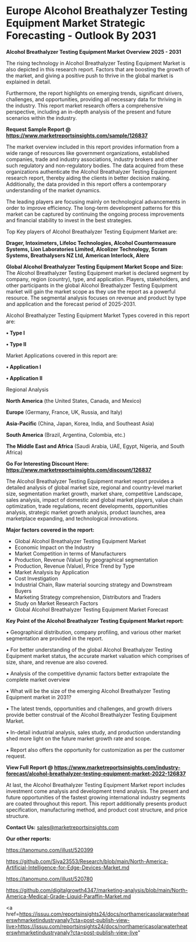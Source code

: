 # Europe Alcohol Breathalyzer Testing Equipment Market Strategic Forecasting - Outlook By 2031

<Strong> Alcohol Breathalyzer Testing Equipment Market Overview 2025 - 2031</strong>

The rising technology in Alcohol Breathalyzer Testing Equipment Market is also depicted in this research report. Factors that are boosting the growth of the market, and giving a positive push to thrive in the global market is explained in detail.

Furthermore, the report highlights on emerging trends, significant drivers, challenges, and opportunities, providing all necessary data for thriving in the industry. This report market research offers a comprehensive perspective, including an in-depth analysis of the present and future scenarios within the industry.

<strong>Request Sample Report @ <a href=https://www.marketreportsinsights.com/sample/126837>https://www.marketreportsinsights.com/sample/126837</a></strong>

The market overview included in this report provides information from a wide range of resources like government organizations, established companies, trade and industry associations, industry brokers and other such regulatory and non-regulatory bodies. The data acquired from these organizations authenticate the Alcohol Breathalyzer Testing Equipment research report, thereby aiding the clients in better decision making. Additionally, the data provided in this report offers a contemporary understanding of the market dynamics.

The leading players are focusing mainly on technological advancements in order to improve efficiency. The long-term development patterns for this market can be captured by continuing the ongoing process improvements and financial stability to invest in the best strategies.

Top Key players of Alcohol Breathalyzer Testing Equipment Market are:

<strong>Drager, Intoximeters, Lifeloc Technologies, Alcohol Countermeasure Systems, Lion Laboratories Limited, Alcolizer Technology, Scram Systems, Breathalysers NZ Ltd, American Interlock, Alere</strong>

<strong><b>Global Alcohol Breathalyzer Testing Equipment Market Scope and Size:</b></strong>
The Alcohol Breathalyzer Testing Equipment market is declared segment by company, region (country), type, and application. Players, stakeholders, and other participants in the global Alcohol Breathalyzer Testing Equipment market will gain the market scope as they use the report as a powerful resource. The segmental analysis focuses on revenue and product by type and application and the forecast period of 2025-2031.

Alcohol Breathalyzer Testing Equipment Market Types covered in this report are:

<strong>• Type I

• Type II</strong>

Market Applications covered in this report are:

<strong>• Application I

• Application II</strong> 

Regional Analysis

<strong>North America</strong> (the United States, Canada, and Mexico)

<strong>Europe</strong> (Germany, France, UK, Russia, and Italy)

<strong>Asia-Pacific</strong> (China, Japan, Korea, India, and Southeast Asia)

<strong>South America</strong> (Brazil, Argentina, Colombia, etc.)

<strong>The Middle East and Africa</strong> (Saudi Arabia, UAE, Egypt, Nigeria, and South Africa)

<strong>Go For Interesting Discount Here: <a href=https://www.marketreportsinsights.com/discount/126837>https://www.marketreportsinsights.com/discount/126837</a></strong>

The Alcohol Breathalyzer Testing Equipment market report provides a detailed analysis of global market size, regional and country-level market size, segmentation market growth, market share, competitive Landscape, sales analysis, impact of domestic and global market players, value chain optimization, trade regulations, recent developments, opportunities analysis, strategic market growth analysis, product launches, area marketplace expanding, and technological innovations.

<strong><b>Major factors covered in the report:</b></strong>
<ul>
  <li>Global Alcohol Breathalyzer Testing Equipment Market </li>
  <li>Economic Impact on the Industry</li>
  <li>Market Competition in terms of Manufacturers</li>
  <li>Production, Revenue (Value) by geographical segmentation</li>
  <li>Production, Revenue (Value), Price Trend by Type</li>
  <li>Market Analysis by Application</li>
  <li>Cost Investigation</li>
  <li>Industrial Chain, Raw material sourcing strategy and Downstream Buyers</li>
  <li>Marketing Strategy comprehension, Distributors and Traders</li>
  <li>Study on Market Research Factors</li>
  <li>Global Alcohol Breathalyzer Testing Equipment Market Forecast</li>
</ul>

<strong><b>Key Point of the Alcohol Breathalyzer Testing Equipment Market report:</b></strong>

• Geographical distribution, company profiling, and various other market segmentation are provided in the report.

• For better understanding of the global Alcohol Breathalyzer Testing Equipment market status, the accurate market valuation which comprises of size, share, and revenue are also covered.

• Analysis of the competitive dynamic factors better extrapolate the complete market overview

• What will be the size of the emerging Alcohol Breathalyzer Testing Equipment market in 2031?

• The latest trends, opportunities and challenges, and growth drivers provide better construal of the Alcohol Breathalyzer Testing Equipment Market.

• In-detail industrial analysis, sales study, and production understanding shed more light on the future market growth rate and scope.

• Report also offers the opportunity for customization as per the customer request.

<strong><b>View Full Report @ <a href=https://www.marketreportsinsights.com/industry-forecast/alcohol-breathalyzer-testing-equipment-market-2022-126837>https://www.marketreportsinsights.com/industry-forecast/alcohol-breathalyzer-testing-equipment-market-2022-126837</a></b></strong>


At last, the Alcohol Breathalyzer Testing Equipment Market report includes investment come analysis and development trend analysis. The present and future opportunities of the fastest growing international industry segments are coated throughout this report. This report additionally presents product specification, manufacturing method, and product cost structure, and price structure.

<strong>Contact Us:</strong>
sales@marketreportsinsights.com

<strong>Our other reports:</strong>

<a href=https://tanomuno.com/illust/520399>https://tanomuno.com/illust/520399</a>

<a href=https://github.com/Siya23553/Research/blob/main/North-America-Artificial-Intelligence-for-Edge-Devices-Market.md>https://github.com/Siya23553/Research/blob/main/North-America-Artificial-Intelligence-for-Edge-Devices-Market.md</a>

<a href=https://tanomuno.com/illust/520780>https://tanomuno.com/illust/520780</a>

<a href=https://github.com/digitalgrowth4347/marketing-analysis/blob/main/North-America-Medical-Grade-Liquid-Paraffin-Market.md>https://github.com/digitalgrowth4347/marketing-analysis/blob/main/North-America-Medical-Grade-Liquid-Paraffin-Market.md</a>

<a href=https://issuu.com/reportsinsights24/docs/northamericasolarwaterheaterswhmarketindustryanaly?cta=post-publish-view-live>https://issuu.com/reportsinsights24/docs/northamericasolarwaterheaterswhmarketindustryanaly?cta=post-publish-view-live</a>"
